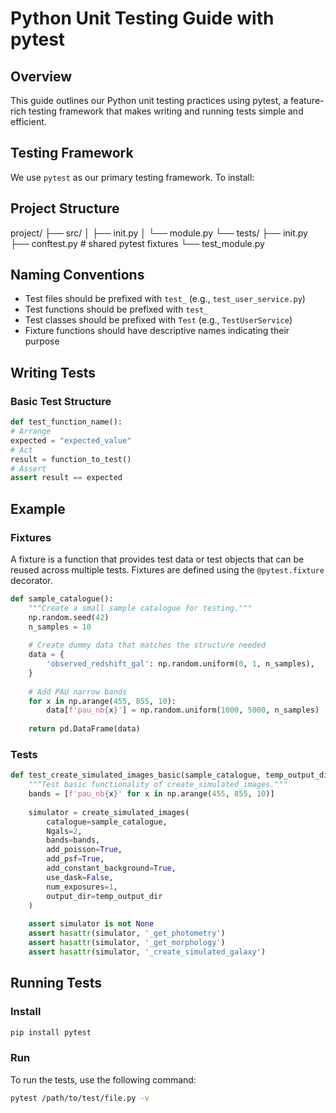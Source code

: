 # Python Unit Testing Guide with pytest

## Overview
This guide outlines our Python unit testing practices using pytest, a feature-rich testing framework that makes writing and running tests simple and efficient.

## Testing Framework
We use `pytest` as our primary testing framework. To install:

## Project Structure
project/
├── src/
│ ├── init.py
│ └── module.py
└── tests/
├── init.py
├── conftest.py # shared pytest fixtures
└── test_module.py

## Naming Conventions
- Test files should be prefixed with `test_` (e.g., `test_user_service.py`)
- Test functions should be prefixed with `test_`
- Test classes should be prefixed with `Test` (e.g., `TestUserService`)
- Fixture functions should have descriptive names indicating their purpose

## Writing Tests

### Basic Test Structure
```python
def test_function_name():
# Arrange
expected = "expected_value"
# Act
result = function_to_test()
# Assert
assert result == expected
```

## Example

### Fixtures
A fixture is a function that provides test data or test objects that can be reused across multiple tests. Fixtures are defined using the `@pytest.fixture` decorator.

```python
def sample_catalogue():
    """Create a small sample catalogue for testing."""
    np.random.seed(42)
    n_samples = 10
    
    # Create dummy data that matches the structure needed
    data = {
        'observed_redshift_gal': np.random.uniform(0, 1, n_samples),
    }
    
    # Add PAU narrow bands
    for x in np.arange(455, 855, 10):
        data[f'pau_nb{x}'] = np.random.uniform(1000, 5000, n_samples)
    
    return pd.DataFrame(data)
```
### Tests
```python
def test_create_simulated_images_basic(sample_catalogue, temp_output_dir):
    """Test basic functionality of create_simulated_images."""
    bands = [f'pau_nb{x}' for x in np.arange(455, 855, 10)]
    
    simulator = create_simulated_images(
        catalogue=sample_catalogue,
        Ngals=2,
        bands=bands,
        add_poisson=True,
        add_psf=True,
        add_constant_background=True,
        use_dask=False,
        num_exposures=1,
        output_dir=temp_output_dir
    )
    
    assert simulator is not None
    assert hasattr(simulator, '_get_photometry')
    assert hasattr(simulator, '_get_morphology')
    assert hasattr(simulator, '_create_simulated_galaxy')
```

## Running Tests
### Install
```bash
pip install pytest
```

### Run
To run the tests, use the following command:
```bash
pytest /path/to/test/file.py -v
```
